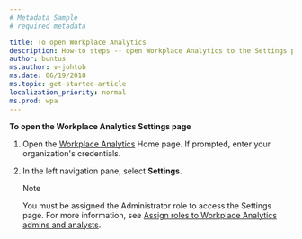 ```yaml
---
# Metadata Sample
# required metadata

title: To open Workplace Analytics
description: How-to steps -- open Workplace Analytics to the Settings page.
author: buntus
ms.author: v-johtob
ms.date: 06/19/2018
ms.topic: get-started-article
localization_priority: normal 
ms.prod: wpa
---
```


**To open the Workplace Analytics Settings page** 

1. Open the [Workplace Analytics](https://workplaceanalytics.office.com) Home page. If prompted, enter your organization's credentials.
2. In the left navigation pane, select **Settings**. 

   >[!Note] 
   >You must be assigned the Administrator role to access the Settings page. For more information, see [Assign roles to Workplace Analytics admins and analysts](../setup/set-up-workplace-analytics.md#step-3-assign-roles-to-workplace-analytics-admins-and-analysts).

</br>